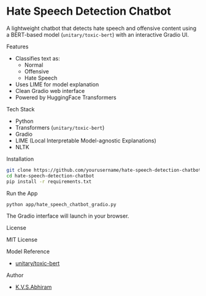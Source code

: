 # Hate Speech Detection Chatbot

A lightweight chatbot that detects hate speech and offensive content using a BERT-based model (`unitary/toxic-bert`) with an interactive Gradio UI.

Features

- Classifies text as:
  -  Normal
  -  Offensive
  -  Hate Speech
- Uses LIME for model explanation
- Clean Gradio web interface
- Powered by HuggingFace Transformers

 Tech Stack

- Python 
- Transformers (`unitary/toxic-bert`)
- Gradio
- LIME (Local Interpretable Model-agnostic Explanations)
- NLTK

Installation

```bash
git clone https://github.com/yourusername/hate-speech-detection-chatbot.git
cd hate-speech-detection-chatbot
pip install -r requirements.txt
```

Run the App

```bash
python app/hate_speech_chatbot_gradio.py
```

The Gradio interface will launch in your browser.


License

MIT License

Model Reference

- [unitary/toxic-bert](https://huggingface.co/unitary/toxic-bert)

 Author

- [K.V.S.Abhiram](https://github.com/kvsabhiram)
